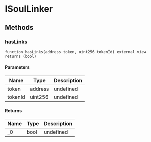 # ISoulLinker









## Methods

### hasLinks

```solidity
function hasLinks(address token, uint256 tokenId) external view returns (bool)
```





#### Parameters

| Name | Type | Description |
|---|---|---|
| token | address | undefined |
| tokenId | uint256 | undefined |

#### Returns

| Name | Type | Description |
|---|---|---|
| _0 | bool | undefined |




